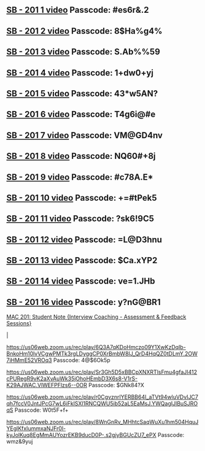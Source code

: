 [SB - 201 1 video](https://us06web.zoom.us/rec/play/SN7FxMDAv9a_b-obYBFA57apNjfMiN95OEbp1F3LUizzxjm760rZwEve96_D0PmWjGmS50k9FVrrSjQv.74SIoKtA1P_2mTOT)
Passcode: #es6r&.2
-------------


[SB - 201 2 video](https://us06web.zoom.us/rec/play/5xnFMTyx6jdBccG-OAniR-EkNQ_ksCGqpTBq5t9pjg_gzHpjTNOqjk_qqecyoA0Y3DokIiTynSGn3h_A.BJCniII5o46qwOnc) 
Passcode: 8$Ha%g4%
-------------



[SB - 201 3 video](https://us06web.zoom.us/rec/play/Xw58twdOMgCS3riZ11hLpTGzrRhZ5eFwwFm-CbwPfPqxvbnXrNSrV7LfdDTKKJfAibV5BKWEz7JJv7qv.oAfTxeXQOWN7awXj) 
Passcode: S.Ab%%59
-------------



[SB - 201 4 video](https://us06web.zoom.us/rec/play/V70gAWQFCGToJXs4hHNDE-1zUr__FMSWiJWqV8ugNAS4YNCMKRbRjSMhB6aIbwbPfrYjxlb0lZhx3tpB.YRlOGYKgh3TYWOEe) 
Passcode: 1+dw0+yj
-------------



[SB - 201 5 video](https://us06web.zoom.us/rec/play/c5bLGIrzqy5YlKgr-lj0-zRaRoT-aRNL87iy27FHdu16Ur9VPb2xtfOol8FxUpAz8SkZz2SVjnPkX1DX.7PCnnvlXO_DSoDzp)
Passcode: 43*w5AN?
-------------


[SB - 201 6 video](https://us06web.zoom.us/rec/play/DULE3aRfP_tOVVkz9WbPa4vSk7PwPOkiNaylUZHN3qrlRh1_dC4f8LWlHFIKeYsN1IREbPOvfHUVGc5m.vdaooiXsDEMgOIbZ)
Passcode: T4g6i@#e
-------------


[SB - 201 7 video](https://us06web.zoom.us/rec/play/5dWRi_UGqgy8VKI-QMFfZSOTR9SeG7aj1bZOIRK4GCybj83He89nychRiIbLKfcAher8a2SnhOlCTSPZ.oQ4eEHe2OAAbkp64)
Passcode: VM@GD4nv
-------------


[SB - 201 8 video](https://us06web.zoom.us/rec/play/BeZZ1DdcNCu7hAv8wcOAHS5c3c6v-G8gn2ktXxD3PBOd4gnVFu3b2bUJgoCbbQJCT2wgnDyU18c7v56S.SYxiQcC9gqjTgFfi)
Passcode: NQ60#+8j
-------------


[SB - 201 9 video](https://us06web.zoom.us/rec/play/FUxtb-ttEVqUTa0wpq-Hzx7AUpGtXPUxJX3DrbH2KMR9UztCdhKtsKtArlAeM0LSVOd9_YtW6nC1nRA.zZCh0DEkT1nXXUSF)
Passcode: #c78A.E*
-------------


[SB - 201 10 video](https://us06web.zoom.us/rec/play/csqPlG1Xv0OaQKBPXrAJxqJVLnQlOXoZnHlYWVMe6SlyFCgha7BsrQrR2yv6ogwZCNygfmLL1ZlmgHNg.9v5gmVoaB9ZhvM70)
Passcode: +=#tPek5
--------------


[SB - 201 11 video](https://us06web.zoom.us/rec/play/OrDHh-z_xXVDNXDJZRIBj5wb629HYwd-0ShI4GYyGIGQDlUmgeT4EYwjQf5fjqIxVkeNMeLTaoMMNuFt.MpzSXpSsFud5Zor0)
Passcode: ?sk6!9C5
--------------


[SB - 201 12 video](https://us06web.zoom.us/rec/play/YmEsm2Z9w0f2gNdiDxVjFUFqv41iHm_nuy4saAr3Kaf_t6NWN5m5gwDUANpBDysLGQKJiR8R3WT7EQXJ.E9CZnAX1Tnj8tFC5)
Passcode: =L@D3hnu
--------------


[SB - 201 13 video](https://us06web.zoom.us/rec/play/0YNHBKWPb3J1sfFN3Lf9FOanoiC2sLRFUrcRFCQMy99LYNNO0-e-WNTNvrvVXQodnmrU0YVlPxch5YyA.MjzECH_AZMdDMeX1)
Passcode: $Ca.xYP2
--------------


[SB - 201 14 video](https://us06web.zoom.us/rec/play/CVnAPKMltj_XkSONXPtAQ3FYnsFK16xf-8kDgu7pbdh1HTahnUDyNgJkkEbDv5It1z-U5ltB5wbq7Ya-.cNPrYhCzRLKZEfeK)
Passcode: ve=1.JHb
--------------


[SB - 201 16 video](https://us06web.zoom.us/rec/play/AIRHeev1lGfPIQmyw9ST9tpUT2Uek2ses1rhvgoqCDyxpUC3Ny4s1knF5qYTDQgMpKAVWaEswZYXvoex.qlKXNNzJUFKd4jan)
Passcode: y?nG@BR1
--------------

[MAC 201: Student Note {Interview Coaching - Assessment & Feedback Sessions}](https://drive.google.com/file/d/1RFEfJkWq6mlmMxyduQEYJmOV4oztlB8X/view)

|

https://us06web.zoom.us/rec/play/6Q3A7qKDoHmczo09Y1XwKzDqIb-BnkoHm10lvVCgwPMTk3rgLDyggCP0XrBmbW8IJ_QrD4HqQZ0tDLmY.2OW7iHMmE52VROq3
Passcode: 4@$6Ok5p


https://us06web.zoom.us/rec/play/Sr3Gh5D5xBBCpXNXRTlsFmu4gfaJI412cPURegR9vK2aXvAuWk35jOhoHEmbD3X6s8-V1rS-K29AJWAC.VlWEFPFlzs6--0OR
Passcode: $GNk84?X

https://us06web.zoom.us/rec/play/r0CgvznrIYERBB64I_aTVt94wluVDvIJC7qh7fccV0JntJPcG7wL6iFklSXl1RNCQWU5ib52aL5EaMsJ.YWQagIJlBuSJROqS
Passcode: W0t5F+f+

https://us06web.zoom.us/rec/play/8WnGnRv_MHhtcSaqWuXu1hm504HquJYEglKfxIummxaNJFr0l-kyJolKuq8EgMmAUYozrEKB9ducD0P-.s2gjyBGUcZU7_ePX
Passcode: wmz&9yuj




















